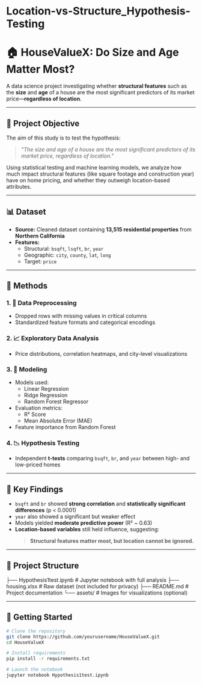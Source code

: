 # Location-vs-Structure_Hypothesis-Testing

# 🏠 HouseValueX: Do Size and Age Matter Most?

A data science project investigating whether **structural features** such as the **size** and **age** of a house are the most significant predictors of its market price—**regardless of location**.

---

## 📌 Project Objective

The aim of this study is to test the hypothesis:

> _"The size and age of a house are the most significant predictors of its market price, regardless of location."_

Using statistical testing and machine learning models, we analyze how much impact structural features (like square footage and construction year) have on home pricing, and whether they outweigh location-based attributes.

---

## 📊 Dataset

- **Source:** Cleaned dataset containing **13,515 residential properties** from **Northern California**
- **Features:**  
  - Structural: `bsqft`, `lsqft`, `br`, `year`  
  - Geographic: `city`, `county`, `lat`, `long`  
  - Target: `price`

---

## 🧪 Methods

### 1. 🧹 Data Preprocessing
- Dropped rows with missing values in critical columns
- Standardized feature formats and categorical encodings

### 2. 📈 Exploratory Data Analysis
- Price distributions, correlation heatmaps, and city-level visualizations

### 3. 🤖 Modeling
- Models used:
  - Linear Regression
  - Ridge Regression
  - Random Forest Regressor
- Evaluation metrics:
  - R² Score
  - Mean Absolute Error (MAE)
- Feature importance from Random Forest

### 4. 📉 Hypothesis Testing
- Independent **t-tests** comparing `bsqft`, `br`, and `year` between high- and low-priced homes

---

## 📌 Key Findings

- `bsqft` and `br` showed **strong correlation** and **statistically significant differences** (p < 0.0001)
- `year` also showed a significant but weaker effect
- Models yielded **moderate predictive power** (R² ~ 0.63)
- **Location-based variables** still held influence, suggesting:
  > **Structural features matter most, but location cannot be ignored.**

---

## 📁 Project Structure

├── Hypothesis1test.ipynb # Jupyter notebook with full analysis
├── housing.xlsx # Raw dataset (not included for privacy)
├── README.md # Project documentation
└── assets/ # Images for visualizations (optional)


---

## 🚀 Getting Started

```bash
# Clone the repository
git clone https://github.com/yourusername/HouseValueX.git
cd HouseValueX

# Install requirements
pip install -r requirements.txt

# Launch the notebook
jupyter notebook Hypothesis1test.ipynb

